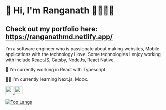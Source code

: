 # 👋 Hi, I'm Ranganath 👨‍💻🐱‍👤

## Check out my portfolio here: https://ranganathmd.netlify.app/

I'm a software engineer who is passionate about making websites, Mobile applications with the technology i love. Some technologies I enjoy working with include ReactJS, Gatsby, NodeJs, React Native. 

🚀 I'm currently working in React with Typescript.

🐱‍👤 I'm currently learning Next.js, Mobx.

<a href="https://www.linked.com/in/ranganathmd">
  <img src="https://cdn2.iconfinder.com/data/icons/social-media-2285/512/1_Linkedin_unofficial_colored_svg-512.png" width="25px" height="25px"/>
</a>
<a href="https://codesandbox.io/u/Ranganath-MD">
  <img src="https://pbs.twimg.com/profile_images/1171375829382774784/70ZgE-ke.png" width="25px" height="25px"/>
</a>
<br />


[![Top Langs](https://github-readme-stats.vercel.app/api/top-langs/?username=Ranganath-MD&layout=compact)](https://github.com/anuraghazra/github-readme-stats)
